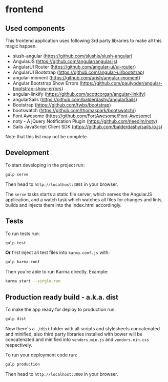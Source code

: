 frontend
============

## Used components
This frontend application uses following 3rd party libraries to make all this magic happen.

* slush-angular (https://github.com/slushjs/slush-angular)
* AngularJS (https://github.com/angular/angular.js)
* AngularUI Router (https://github.com/angular-ui/ui-router)
* AngularUI Bootstrap (https://github.com/angular-ui/bootstrap)
* angular-moment (https://github.com/urish/angular-moment)
* Angular Bootstrap Show Errors (https://github.com/paulyoder/angular-bootstrap-show-errors)
* angular-linkify (https://github.com/scottcorgan/angular-linkify)
* angularSails (https://github.com/balderdashy/angularSails)
* Bootstrap (https://github.com/twbs/bootstrap)
* bootswatch (https://github.com/thomaspark/bootswatch/)
* Font Awesome (https://github.com/FortAwesome/Font-Awesome)
* noty - A jQuery Notification Plugin (https://github.com/needim/noty)
* Sails JavaScript Client SDK (https://github.com/balderdashy/sails.io.js)

Note that this list may not be complete.

## Development

To start developing in the project run:

```bash
gulp serve
```

Then head to `http://localhost:3001` in your browser.

The `serve` tasks starts a static file server, which serves the AngularJS application, and a watch task which watches
all files for changes and lints, builds and injects them into the index.html accordingly.

## Tests

To run tests run:

```bash
gulp test
```

**Or** first inject all test files into `karma.conf.js` with:

```bash
gulp karma-conf
```

Then you're able to run Karma directly. Example:

```bash
karma start --single-run
```

## Production ready build - a.k.a. dist

To make the app ready for deploy to production run:

```bash
gulp dist
```

Now there's a `./dist` folder with all scripts and stylesheets concatenated and minified, also third party libraries
installed with bower will be concatenated and minified into `vendors.min.js` and `vendors.min.css` respectively.

To run your deployment code run:

```bash
gulp production
```

Then head to `http://localhost:3000` in your browser.
